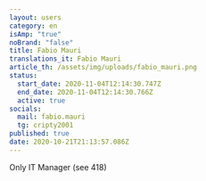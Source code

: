 ```yaml
---
layout: users
category: en
isAmp: "true"
noBrand: "false"
title: Fabio Mauri
translations_it: Fabio Mauri
article_th: /assets/img/uploads/fabio_mauri.png
status:
  start_date: 2020-11-04T12:14:30.747Z
  end_date: 2020-11-04T12:14:30.766Z
  active: true
socials:
  mail: fabio.mauri
  tg: cripty2001
published: true
date: 2020-10-21T21:13:57.086Z
---
```

Only IT Manager (see 418)